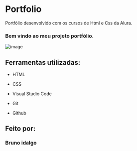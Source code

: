 # Portfolio
Portfólio desenvolvido com os cursos de Html e Css da Alura.

### Bem vindo ao meu projeto portfólio.

![image](https://user-images.githubusercontent.com/114194860/220438844-1f83a89b-b311-4afb-aae1-7e026fd2fd7a.png)

## Ferramentas utilizadas:

* HTML

* CSS

* Visual Studio Code

* Git

* Github

## Feito por:

### Bruno idalgo ###

